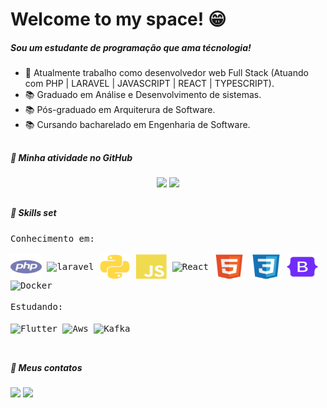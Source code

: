 # Welcome to my space! 😁

##### Sou um estudante de programação que ama técnologia!

- 💼 Atualmente trabalho como desenvolvedor web Full Stack (Atuando com PHP | LARAVEL | JAVASCRIPT | REACT | TYPESCRIPT).
- 📚 Graduado em Análise e Desenvolvimento de sistemas.
- 📚 Pós-graduado em Arquiterura de Software.
- 📚 Cursando bacharelado em Engenharia de Software.

<div>

##

##### 🤖 Minha atividade no GitHub

<div style="display: inline_block;" align="center">
  <img height="160em" src="https://github-readme-stats.vercel.app/api?username=GabrielMella&show_icons=true&theme=gotham&include_all_commits=true&count_private=true&border_radius=22"/>
  <img height="160em" src="https://github-readme-stats.vercel.app/api/top-langs/?username=GabrielMella&layout=compact&langs_count=7&theme=gotham&border_radius=16"/>
</div>
 
 ##
  
  ##### 🧠 Skills set 
 
 <div style="display: block;">
 <kbd align="center">
      <kbd>Conhecimento em:</kbd>
      <br />
      <br />
      <img align="center" title="PHP" alt="PHP"             height="40" width="50" src="https://raw.githubusercontent.com/devicons/devicon/master/icons/php/php-plain.svg">
      <img align="center" alt="laravel"                     height="40" width="50" src="https://cdn.jsdelivr.net/gh/devicons/devicon@latest/icons/laravel/laravel-original-wordmark.svg" />
      <img align="center" title="Python" alt="Python"       height="40" width="50" src="https://raw.githubusercontent.com/devicons/devicon/master/icons/python/python-plain.svg">
      <img align="center"  title="Javascript" alt="Js"      height="40" width="50" src="https://raw.githubusercontent.com/devicons/devicon/master/icons/javascript/javascript-plain.svg">
      <img align="center"  title="React" alt="React"        height="40" width="50" src="https://cdn.jsdelivr.net/gh/devicons/devicon@latest/icons/react/react-original-wordmark.svg" />
      <img align="center" title="HTML5" alt="HTML"          height="40" width="50" src="https://raw.githubusercontent.com/devicons/devicon/master/icons/html5/html5-original.svg">
      <img align="center"  title="CSS3" alt="CSS"           height="40" width="50" src="https://raw.githubusercontent.com/devicons/devicon/master/icons/css3/css3-original.svg">
      <img align="center" title="Bootstrap" alt="Bootstrap" height="40" width="50" src="https://raw.githubusercontent.com/devicons/devicon/master/icons/bootstrap/bootstrap-plain.svg">
      <img align="center" title="Docker" alt="Docker"       height="40" width="50" src="https://cdn.jsdelivr.net/gh/devicons/devicon/icons/docker/docker-original.svg" />
<br />
<br /> 
</kbd>
<kbd align="center">
<kbd>Estudando:</kbd>
 <br />
 <br />
    <img align="center" title="Flutter" alt="Flutter" height="40" width="50" src="https://cdn.jsdelivr.net/gh/devicons/devicon@latest/icons/flutter/flutter-original.svg">
    <img align="center" title="Aws" alt="Aws"         height="40" width="50" src="https://cdn.jsdelivr.net/gh/devicons/devicon@latest/icons/amazonwebservices/amazonwebservices-original-wordmark.svg" />
    <img align="center" title="Kafka" alt="Kafka"         height="40" width="50" src="https://cdn.jsdelivr.net/gh/devicons/devicon@latest/icons/apachekafka/apachekafka-original-wordmark.svg" />  
 <br />
 <br />
</kbd> 
  </div>
 
 ##
 
  ##### 💬 Meus contatos
  
  <div>
    <a href="https://www.linkedin.com/in/gabrielangelomella" target="_blank"><img src="https://img.shields.io/badge/-LinkedIn-%230077B5?style=for-the-badge&logo=linkedin&logoColor=white" target="_blank"></a>
     <a href = "mailto:gabrielmella09@gmail.com"><img src="https://img.shields.io/badge/-Gmail-%23333?style=for-the-badge&logo=gmail&logoColor=white" target="_blank"></a>
 </div>
